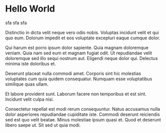 # Hello World

sfa sfa sfa

Distinctio in dicta velit neque vero odio nobis. Voluptas incidunt velit et qui quo eum. Dolorum impedit et eos voluptate excepturi eaque cumque dolor.

Qui harum est porro ipsum dolor sapiente. Quia magnam doloremque veniam. Quia nam sed eum et magnam fugiat odit. Ut repudiandae velit doloremque sed illo sequi nostrum aut. Eligendi neque dolor qui. Delectus minima iste doloribus et.

Deserunt placeat nulla commodi amet. Corporis sint hic molestias voluptates cum quia quidem consequatur. Numquam esse voluptatibus similique quas ullam.

Et labore provident sunt. Laborum facere non temporibus et est sint. Incidunt velit culpa nisi.

Consectetur repellat est modi rerum consequuntur. Natus accusamus nulla dolor asperiores repudiandae cupiditate iste. Commodi deserunt reiciendis sed est quo velit beatae. Minus molestiae ipsum quasi et. Quod et deserunt libero saepe ut. Sit sed ut quia modi.
